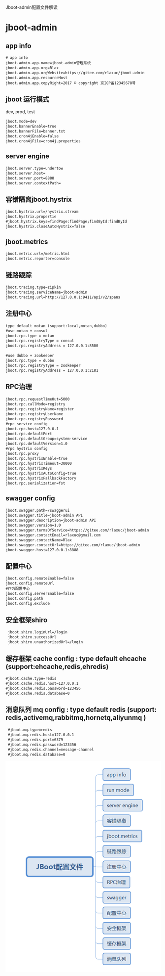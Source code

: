 Jboot-admin配置文件解读

#  jboot-admin

##  app info

``` 
# app info
jboot.admin.app.name=jboot-admin管理系统
jboot.admin.app.org=Rlax
jboot.admin.app.orgWebsite=https://gitee.com/rlaxuc/jboot-admin
jboot.admin.app.resourceHost
jboot.admin.app.copyRight=2017 © copyright 京ICP备12345678号
```

##  jboot 运行模式

dev, prod, test

``` 
jboot.mode=dev
jboot.bannerEnable=true
jboot.bannerFile=banner.txt
jboot.cron4jEnable=false
jboot.cron4jFile=cron4j.properties
```

##  server engine

``` 
jboot.server.type=undertow
jboot.server.host=
jboot.server.port=8888
jboot.server.contextPath=
```

##  容错隔离jboot.hystrix 
 
 ``` 
 jboot.hystrix.url=/hystrix.stream
 jboot.hystrix.propertie
 #jboot.hystrix.keys=findPage:findPage;findById:findById
 jboot.hystrix.closeAutoHystrix=false
  ```

##  jboot.metrics
 
 ``` 
 jboot.metric.url=/metric.html
 jboot.metric.reporter=console
  ```

##  链路跟踪

``` 
jboot.tracing.type=zipkin
jboot.tracing.serviceName=jboot-admin
jboot.tracing.url=http://127.0.0.1:9411/api/v2/spans
```

##  注册中心

``` 
type default motan (support:local,motan,dubbo)
#use motan + consul
jboot.rpc.type = motan
jboot.rpc.registryType = consul
jboot.rpc.registryAddress = 127.0.0.1:8500

#use dubbo + zookeeper
jboot.rpc.type = dubbo
jboot.rpc.registryType = zookeeper
jboot.rpc.registryAddress = 127.0.0.1:2181
```

##  RPC治理

```
jboot.rpc.requestTimeOut=5000
jboot.rpc.callMode=registry
jboot.rpc.registryName=register
jboot.rpc.registryUserName
jboot.rpc.registryPassword
#rpc service config
jboot.rpc.host=127.0.0.1
jboot.rpc.defaultPort
jboot.rpc.defaultGroup=system-service
jboot.rpc.defaultVersion=1.0
#rpc hystrix config
jboot.rpc.proxy
jboot.rpc.hystrixEnable=true
jboot.rpc.hystrixTimeout=30000
jboot.rpc.hystrixKeys
jboot.rpc.hystrixAutoConfig=true
jboot.rpc.hystrixFallbackFactory
jboot.rpc.serialization=fst
```

## swagger config

``` 
jboot.swagger.path=/swaggerui
jboot.swagger.title=jboot-admin API
jboot.swagger.description=jboot-admin API
jboot.swagger.version=1.0
jboot.swagger.termsOfService=https://gitee.com/rlaxuc/jboot-admin
jboot.swagger.contactEmail=rlaxuc@gmail.com
jboot.swagger.contactName=Rlax
jboot.swagger.contactUrl=https://gitee.com/rlaxuc/jboot-admin
jboot.swagger.host=127.0.0.1:8888
```

## 配置中心

``` 
jboot.config.remoteEnable=false
jboot.config.remoteUrl
#作为配置中心
jboot.config.serverEnable=false
jboot.config.path
jboot.config.exclude
```

## 安全框架shiro  

``` 
 jboot.shiro.loginUrl=/login
 jboot.shiro.successUrl
 jboot.shiro.unauthorizedUrl=/login
```

## 缓存框架 cache config : type default ehcache (support:ehcache,redis,ehredis)
 
 ``` 
 #jboot.cache.type=redis
 #jboot.cache.redis.host=127.0.0.1
 #jboot.cache.redis.password=123456
 #jboot.cache.redis.database=0
 ```

## 消息队列 mq config : type default redis (support: redis,activemq,rabbitmq,hornetq,aliyunmq )

``` 
 #jboot.mq.type=redis
 #jboot.mq.redis.host=127.0.0.1
 #jboot.mq.redis.port=6379
 #jboot.mq.redis.password=123456
 #jboot.mq.redis.channel=message-channel
 #jboot.mq.redis.database=0  
```

![](jboot.png)